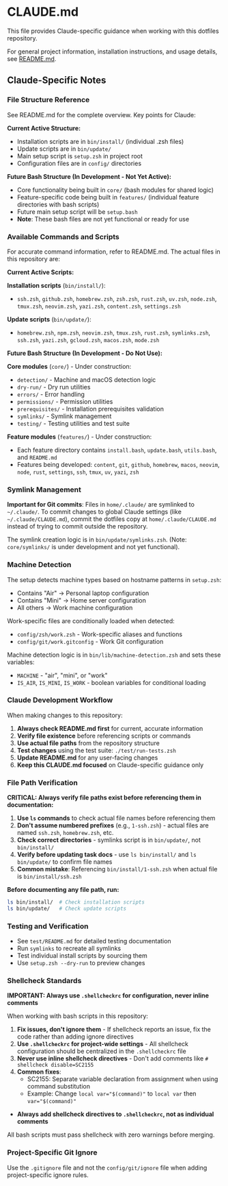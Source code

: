 # CLAUDE.md

This file provides Claude-specific guidance when working with this dotfiles repository.

For general project information, installation instructions, and usage details, see [README.md](README.md).

## Claude-Specific Notes

### File Structure Reference
See README.md for the complete overview. Key points for Claude:

**Current Active Structure:**
- Installation scripts are in `bin/install/` (individual .zsh files)
- Update scripts are in `bin/update/`
- Main setup script is `setup.zsh` in project root
- Configuration files are in `config/` directories

**Future Bash Structure (In Development - Not Yet Active):**
- Core functionality being built in `core/` (bash modules for shared logic)
- Feature-specific code being built in `features/` (individual feature directories with bash scripts)
- Future main setup script will be `setup.bash`
- **Note**: These bash files are not yet functional or ready for use

### Available Commands and Scripts

For accurate command information, refer to README.md. The actual files in this repository are:

**Current Active Scripts:**

**Installation scripts** (`bin/install/`):
- `ssh.zsh`, `github.zsh`, `homebrew.zsh`, `zsh.zsh`, `rust.zsh`, `uv.zsh`, `node.zsh`, `tmux.zsh`, `neovim.zsh`, `yazi.zsh`, `content.zsh`, `settings.zsh`

**Update scripts** (`bin/update/`):
- `homebrew.zsh`, `npm.zsh`, `neovim.zsh`, `tmux.zsh`, `rust.zsh`, `symlinks.zsh`, `ssh.zsh`, `yazi.zsh`, `gcloud.zsh`, `macos.zsh`, `mode.zsh`

**Future Bash Structure (In Development - Do Not Use):**

**Core modules** (`core/`) - Under construction:
- `detection/` - Machine and macOS detection logic
- `dry-run/` - Dry run utilities
- `errors/` - Error handling
- `permissions/` - Permission utilities
- `prerequisites/` - Installation prerequisites validation
- `symlinks/` - Symlink management
- `testing/` - Testing utilities and test suite

**Feature modules** (`features/`) - Under construction:
- Each feature directory contains `install.bash`, `update.bash`, `utils.bash`, and `README.md`
- Features being developed: `content`, `git`, `github`, `homebrew`, `macos`, `neovim`, `node`, `rust`, `settings`, `ssh`, `tmux`, `uv`, `yazi`, `zsh`

### Symlink Management

**Important for Git commits**: Files in `home/.claude/` are symlinked to `~/.claude/`. To commit changes to global Claude settings (like `~/.claude/CLAUDE.md`), commit the dotfiles copy at `home/.claude/CLAUDE.md` instead of trying to commit outside the repository.

The symlink creation logic is in `bin/update/symlinks.zsh`. (Note: `core/symlinks/` is under development and not yet functional).

### Machine Detection

The setup detects machine types based on hostname patterns in `setup.zsh`:
- Contains "Air" → Personal laptop configuration  
- Contains "Mini" → Home server configuration
- All others → Work machine configuration

Work-specific files are conditionally loaded when detected:
- `config/zsh/work.zsh` - Work-specific aliases and functions
- `config/git/work.gitconfig` - Work Git configuration

Machine detection logic is in `bin/lib/machine-detection.zsh` and sets these variables:
- `MACHINE` - "air", "mini", or "work"
- `IS_AIR`, `IS_MINI`, `IS_WORK` - boolean variables for conditional loading

### Claude Development Workflow

When making changes to this repository:

1. **Always check README.md first** for current, accurate information
2. **Verify file existence** before referencing scripts or commands
3. **Use actual file paths** from the repository structure
4. **Test changes** using the test suite: `./test/run-tests.zsh`
5. **Update README.md** for any user-facing changes
6. **Keep this CLAUDE.md focused** on Claude-specific guidance only

### File Path Verification

**CRITICAL: Always verify file paths exist before referencing them in documentation:**

1. **Use `ls` commands** to check actual file names before referencing them
2. **Don't assume numbered prefixes** (e.g., `1-ssh.zsh`) - actual files are named `ssh.zsh`, `homebrew.zsh`, etc.
3. **Check correct directories** - symlinks script is in `bin/update/`, not `bin/install/`
4. **Verify before updating task docs** - use `ls bin/install/` and `ls bin/update/` to confirm file names
5. **Common mistake**: Referencing `bin/install/1-ssh.zsh` when actual file is `bin/install/ssh.zsh`

**Before documenting any file path, run:**
```bash
ls bin/install/  # Check installation scripts
ls bin/update/   # Check update scripts  
```

### Testing and Verification

- See `test/README.md` for detailed testing documentation
- Run `symlinks` to recreate all symlinks
- Test individual install scripts by sourcing them
- Use `setup.zsh --dry-run` to preview changes

### Shellcheck Standards

**IMPORTANT: Always use `.shellcheckrc` for configuration, never inline comments**

When working with bash scripts in this repository:

1. **Fix issues, don't ignore them** - If shellcheck reports an issue, fix the code rather than adding ignore directives
2. **Use `.shellcheckrc` for project-wide settings** - All shellcheck configuration should be centralized in the `.shellcheckrc` file
3. **Never use inline shellcheck directives** - Don't add comments like `# shellcheck disable=SC2155`
4. **Common fixes**:
   - SC2155: Separate variable declaration from assignment when using command substitution
   - Example: Change `local var="$(command)"` to `local var` then `var="$(command)"`

- **Always add shellcheck directives to `.shellcheckrc`, not as individual comments**

All bash scripts must pass shellcheck with zero warnings before merging.

### Project-Specific Git Ignore
Use the `.gitignore` file and not the `config/git/ignore` file when adding project-specific ignore rules.
